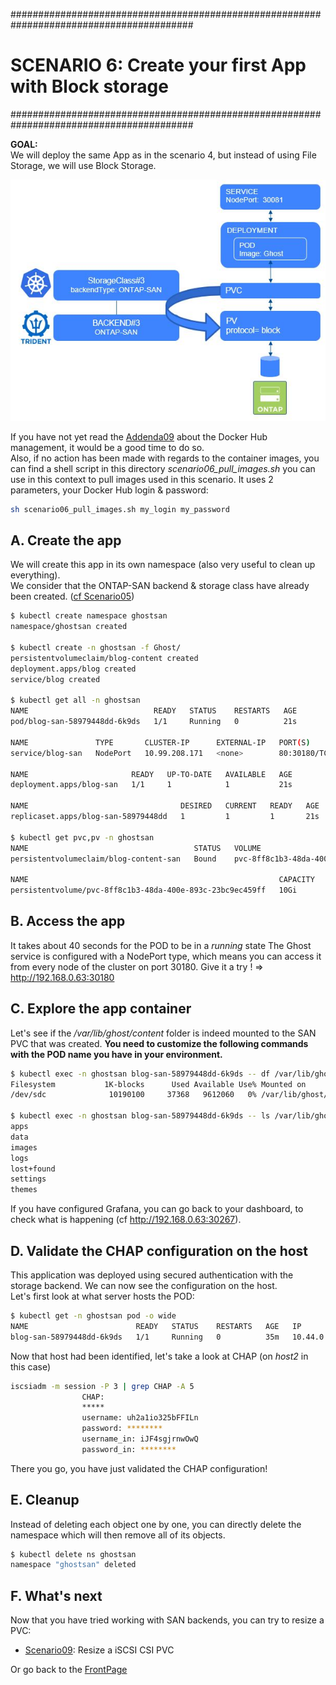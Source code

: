 #########################################################################################
# SCENARIO 6: Create your first App with Block storage
#########################################################################################

**GOAL:**  
We will deploy the same App as in the scenario 4, but instead of using File Storage, we will use Block Storage.

<p align="center"><img src="Images/scenario6.jpg"></p>

If you have not yet read the [Addenda09](../../Addendum/Addenda09) about the Docker Hub management, it would be a good time to do so.  
Also, if no action has been made with regards to the container images, you can find a shell script in this directory _scenario06_pull_images.sh_ you can use in this context to pull images used in this scenario. It uses 2 parameters, your Docker Hub login & password:

```bash
sh scenario06_pull_images.sh my_login my_password
```

## A. Create the app

We will create this app in its own namespace (also very useful to clean up everything).  
We consider that the ONTAP-SAN backend & storage class have already been created. ([cf Scenario05](../Scenario05))

```bash
$ kubectl create namespace ghostsan
namespace/ghostsan created

$ kubectl create -n ghostsan -f Ghost/
persistentvolumeclaim/blog-content created
deployment.apps/blog created
service/blog created

$ kubectl get all -n ghostsan
NAME                            READY   STATUS    RESTARTS   AGE
pod/blog-san-58979448dd-6k9ds   1/1     Running   0          21s

NAME               TYPE       CLUSTER-IP      EXTERNAL-IP   PORT(S)        AGE
service/blog-san   NodePort   10.99.208.171   <none>        80:30180/TCP   17s

NAME                       READY   UP-TO-DATE   AVAILABLE   AGE
deployment.apps/blog-san   1/1     1            1           21s

NAME                                  DESIRED   CURRENT   READY   AGE
replicaset.apps/blog-san-58979448dd   1         1         1       21s

$ kubectl get pvc,pv -n ghostsan
NAME                                     STATUS   VOLUME                                     CAPACITY   ACCESS MODES   STORAGECLASS        AGE
persistentvolumeclaim/blog-content-san   Bound    pvc-8ff8c1b3-48da-400e-893c-23bc9ec459ff   10Gi       RWO            storage-class-san   4m16s

NAME                                                        CAPACITY   ACCESS MODES   RECLAIM POLICY   STATUS   CLAIM                       STORAGECLASS        REASON   AGE
persistentvolume/pvc-8ff8c1b3-48da-400e-893c-23bc9ec459ff   10Gi       RWO            Delete           Bound    ghostsan/blog-content-san   storage-class-san            4m15s
```

## B. Access the app

It takes about 40 seconds for the POD to be in a *running* state
The Ghost service is configured with a NodePort type, which means you can access it from every node of the cluster on port 30180.
Give it a try !
=> http://192.168.0.63:30180

## C. Explore the app container

Let's see if the */var/lib/ghost/content* folder is indeed mounted to the SAN PVC that was created.
**You need to customize the following commands with the POD name you have in your environment.**

```bash
$ kubectl exec -n ghostsan blog-san-58979448dd-6k9ds -- df /var/lib/ghost/content
Filesystem           1K-blocks      Used Available Use% Mounted on
/dev/sdc              10190100     37368   9612060   0% /var/lib/ghost/content

$ kubectl exec -n ghostsan blog-san-58979448dd-6k9ds -- ls /var/lib/ghost/content
apps
data
images
logs
lost+found
settings
themes
```

If you have configured Grafana, you can go back to your dashboard, to check what is happening (cf http://192.168.0.63:30267).  

## D. Validate the CHAP configuration on the host

This application was deployed using secured authentication with the storage backend. We can now see the configuration on the host.  
Let's first look at what server hosts the POD:

```bash
$ kubectl get -n ghostsan pod -o wide
NAME                        READY   STATUS    RESTARTS   AGE   IP          NODE    NOMINATED NODE   READINESS GATES
blog-san-58979448dd-6k9ds   1/1     Running   0          35m   10.44.0.1   rhel2   <none>           <none>
```

Now that host had been identified, let's take a look at CHAP (on _host2_ in this case)

```bash
iscsiadm -m session -P 3 | grep CHAP -A 5
                CHAP:
                *****
                username: uh2a1io325bFFILn
                password: ********
                username_in: iJF4sgjrnwOwQ
                password_in: ********
```

There you go, you have just validated the CHAP configuration!

## E. Cleanup

Instead of deleting each object one by one, you can directly delete the namespace which will then remove all of its objects.

```bash
$ kubectl delete ns ghostsan
namespace "ghostsan" deleted
```

## F. What's next

Now that you have tried working with SAN backends, you can try to resize a PVC:

- [Scenario09](../Scenario09): Resize a iSCSI CSI PVC  

Or go back to the [FrontPage](https://github.com/YvosOnTheHub/LabNetApp)